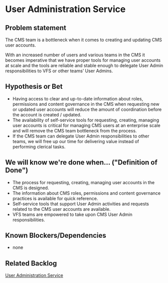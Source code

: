 # User Administration Service

## Problem statement

The CMS team is a bottleneck  when it comes to creating and updating CMS user accounts.

With an increased number of users and various teams in the CMS it becomes imperative that we have proper tools for managing user accounts at scale and the tools are reliable and stable enough to delegate User Admin responsibilities to VFS or other teams’ User Admins.

## Hypothesis or Bet

* Having access to clear and up-to-date information about roles, permissions and content governance in the CMS when requesting new or updated user accounts will reduce the amount of coordination before the account is created / updated.
* The availability of self-service tools for requesting, creating, managing user accounts is critical for managing CMS users at an enterprise scale and will remove the CMS team bottleneck from the process.
* If the CMS team can delegate User Admin responsibilities to other teams, we will free up our time for delivering value instead of performing clerical tasks.

## We will know we're done when... ("Definition of Done")

* The process for requesting, creating, managing user accounts in the CMS is designed.
* The information about CMS roles, permissions and content governance practices is available for quick reference.
* Self-service tools that support User Admin activities and requests related to the CMS user accounts are available.
* VFS teams are empowered to take upon CMS User Admin responsibilities.

## Known Blockers/Dependencies

* none

## Related Backlog

[User Administration Service](https://github.com/department-of-veterans-affairs/va.gov-cms/issues/4019)
